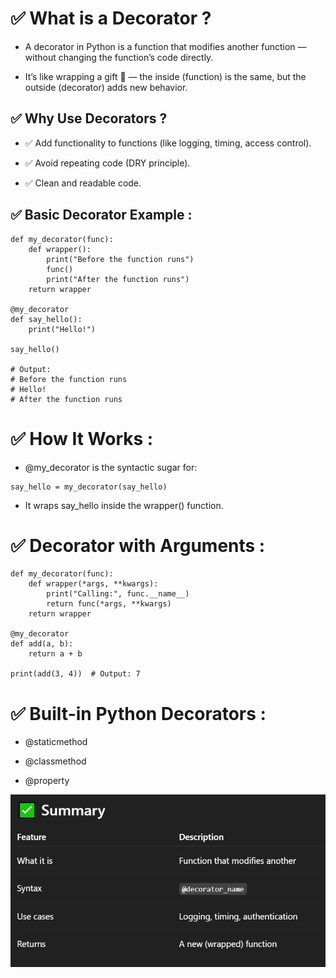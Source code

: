 # ✅ What is a Decorator ?
- A decorator in Python is a function that modifies another function — without changing the function’s code directly.

- It’s like wrapping a gift 🎁 — the inside (function) is the same, but the outside (decorator) adds new behavior.

## ✅ Why Use Decorators ?
- ✅ Add functionality to functions (like logging, timing, access control).

- ✅ Avoid repeating code (DRY principle).

- ✅ Clean and readable code.

## ✅ Basic Decorator Example :
```
def my_decorator(func):
    def wrapper():
        print("Before the function runs")
        func()
        print("After the function runs")
    return wrapper

@my_decorator
def say_hello():
    print("Hello!")

say_hello()

# Output:
# Before the function runs
# Hello!
# After the function runs

```

# ✅ How It Works :
- @my_decorator is the syntactic sugar for:
```
say_hello = my_decorator(say_hello)

```
- It wraps say_hello inside the wrapper() function.

# ✅ Decorator with Arguments :
```
def my_decorator(func):
    def wrapper(*args, **kwargs):
        print("Calling:", func.__name__)
        return func(*args, **kwargs)
    return wrapper

@my_decorator
def add(a, b):
    return a + b

print(add(3, 4))  # Output: 7

```

# ✅ Built-in Python Decorators :
- @staticmethod

- @classmethod

- @property

![](assets/summary.png)
